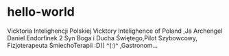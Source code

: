 # hello-world
Vicktoria Intelighencji Polskiej
Vicktory Intelighence of Poland ,Ja  Archengel Daniel Endorfinek 2  Syn Boga i Ducha Świętego,Pilot Szybowcowy, Fizjoterapeuta  ŚmiechoTerapii :D))  ^(*:*)^  ,Gastronom...
